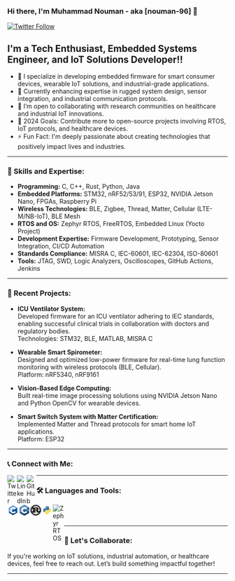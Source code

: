### Hi there, I'm Muhammad Nouman - aka [nouman-96] 👋

[![Twitter Follow](https://img.shields.io/twitter/follow/96_nouman?color=1DA1F2&logo=twitter&style=for-the-badge)](https://twitter.com/96_nouman?s=03)

## I'm a Tech Enthusiast, Embedded Systems Engineer, and IoT Solutions Developer!!

- 🌟 I specialize in developing embedded firmware for smart consumer devices, wearable IoT solutions, and industrial-grade applications.
- 🌱 Currently enhancing expertise in rugged system design, sensor integration, and industrial communication protocols.
- 👯 I’m open to collaborating with research communities on healthcare and industrial IoT innovations.
- 🥅 2024 Goals: Contribute more to open-source projects involving RTOS, IoT protocols, and healthcare devices.
- ⚡ Fun Fact: I'm deeply passionate about creating technologies that positively impact lives and industries.

---

### 🔧 Skills and Expertise:

- **Programming:** C, C++, Rust, Python, Java  
- **Embedded Platforms:** STM32, nRF52/53/91, ESP32, NVIDIA Jetson Nano, FPGAs, Raspberry Pi  
- **Wireless Technologies:** BLE, Zigbee, Thread, Matter, Cellular (LTE-M/NB-IoT), BLE Mesh  
- **RTOS and OS:** Zephyr RTOS, FreeRTOS, Embedded Linux (Yocto Project)  
- **Development Expertise:** Firmware Development, Prototyping, Sensor Integration, CI/CD Automation  
- **Standards Compliance:** MISRA C, IEC-60601, IEC-62304, ISO-80601  
- **Tools:** JTAG, SWD, Logic Analyzers, Oscilloscopes, GitHub Actions, Jenkins  

---

### 🌟 Recent Projects:

- **ICU Ventilator System:**  
  Developed firmware for an ICU ventilator adhering to IEC standards, enabling successful clinical trials in collaboration with doctors and regulatory bodies.  
  Technologies: STM32, BLE, MATLAB, MISRA C  

- **Wearable Smart Spirometer:**  
  Designed and optimized low-power firmware for real-time lung function monitoring with wireless protocols (BLE, Cellular).  
  Platform: nRF5340, nRF9161  

- **Vision-Based Edge Computing:**  
  Built real-time image processing solutions using NVIDIA Jetson Nano and Python OpenCV for wearable devices.  

- **Smart Switch System with Matter Certification:**  
  Implemented Matter and Thread protocols for smart home IoT applications.  
  Platform: ESP32  

---

### 📞 Connect with Me:

[<img align="left" alt="Twitter" width="22px" src="https://cdn.jsdelivr.net/npm/simple-icons@v3/icons/twitter.svg" />](https://twitter.com/96_nouman?s=03)
[<img align="left" alt="LinkedIn" width="22px" src="https://cdn.jsdelivr.net/npm/simple-icons@v3/icons/linkedin.svg" />](https://www.linkedin.com/in/nouman96/)
[<img align="left" alt="GitHub" width="22px" src="https://cdn.jsdelivr.net/npm/simple-icons@v3/icons/github.svg" />](https://github.com/nouman-96)

---

### 🛠️ Languages and Tools:

[<img align="left" alt="C" width="26px" src="https://raw.githubusercontent.com/github/explore/80688e429a7d4ef2fca1e82350fe8e3517d3494d/topics/c/c.png" />][Clan]
[<img align="left" alt="C++" width="26px" src="https://raw.githubusercontent.com/github/explore/80688e429a7d4ef2fca1e82350fe8e3517d3494d/topics/cpp/cpp.png" />][CPP]
[<img align="left" alt="Rust" width="26px" src="https://raw.githubusercontent.com/github/explore/80688e429a7d4ef2fca1e82350fe8e3517d3494d/topics/rust/rust.png" />][rust]
[<img align="left" alt="Python" width="26px" src="https://raw.githubusercontent.com/github/explore/80688e429a7d4ef2fca1e82350fe8e3517d3494d/topics/python/python.png" />][python]
[<img align="left" alt="Zephyr RTOS" width="26px" src="https://raw.githubusercontent.com/github/explore/37b0659e2974e897c10e47af0255fc0db36d65e5/topics/zephyr/zephyr.png" />][zephyr]

<br />
<br />

---

### 💬 Let's Collaborate:

If you're working on IoT solutions, industrial automation, or healthcare devices, feel free to reach out. Let’s build something impactful together!

---

[Clan]: https://github.com/nouman-96/DSA_Labs_CPP
[CPP]: https://github.com/nouman-96/DSA_Labs_CPP
[rust]: https://github.com/nouman-96/DSA_Labs_RUST
[python]: https://github.com/nouman-96/Forest-Fire-Prediction-using-Machine-Learning
[zephyr]: https://github.com/nouman-96
